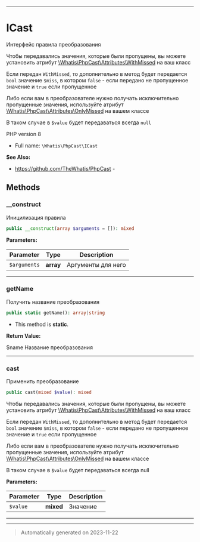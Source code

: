 ***

# ICast

Интерфейс правила
преобразования

Чтобы передавались значения, которые
были пропущены, вы можете установить
атрибут [\Whatis\PhpCast\Attributes\WithMissed]()
на ваш класс

Если передан `WithMissed`, то дополнительно
в метод будет передается `bool` значение
`$miss`, в котором `false` - если передано
не пропущенное значение и `true` если
пропущенное

Либо если вам в преобразователе нужно
получать исключительно пропущенные
значения, используйте атрибут
[\Whatis\PhpCast\Attributes\OnlyMissed]()
на вашем классе

В таком случае в `$value` будет передаваться
всегда `null`

PHP version 8
* Full name: `\Whatis\PhpCast\ICast`


**See Also:**

* https://github.com/TheWhatis/PhpCast - 



## Methods


### __construct

Иницилизация правила

```php
public __construct(array $arguments = []): mixed
```








**Parameters:**

| Parameter | Type | Description |
|-----------|------|-------------|
| `$arguments` | **array** | Аргументы для него |




***

### getName

Получить название преобразования

```php
public static getName(): array|string
```



* This method is **static**.





**Return Value:**

$name Название преобразования



***

### cast

Применить преобразование

```php
public cast(mixed $value): mixed
```

Чтобы передавались значения, которые
были пропущены, вы можете установить
атрибут [\Whatis\PhpCast\Attributes\WithMissed]()
на ваш класс

Если передан `WithMissed`, то дополнительно
в метод будет передается `bool` значение
`$miss`, в котором `false` - если передано
не пропущенное значение и `true` если
пропущенное

Либо если вам в преобразователе нужно
получать исключительно пропущенные
значения, используйте атрибут
[\Whatis\PhpCast\Attributes\OnlyMissed]()
на вашем классе

В таком случае в `$value` будет передаваться
всегда null






**Parameters:**

| Parameter | Type | Description |
|-----------|------|-------------|
| `$value` | **mixed** | Значение |




***


***
> Automatically generated on 2023-11-22
